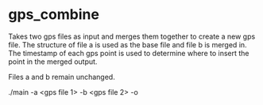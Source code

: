 # gps_combine
Takes two gps files as input and merges them together to create a new gps file. The structure of file a is used as the base file and file b is merged in. The timestamp of each gps point is used to determine where to insert the point in the merged output.

Files a and b remain unchanged.

./main -a <gps file 1> -b <gps file 2> -o <outputfile>
